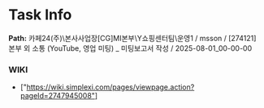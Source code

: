 # Task Info

**Path:** 카페24(주)\본사사업장\[CG]MI본부\Y쇼핑센터팀\운영1 / msson / [274121] 본부 외 소통 (YouTube, 영업 미팅) _ 미팅보고서 작성 / 2025-08-01_00-00-00

### WIKI
- ["https://wiki.simplexi.com/pages/viewpage.action?pageId=2747945008"]

